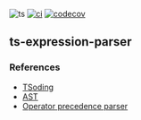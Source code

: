 ![ts](https://badgen.net/badge/Built%20With/TypeScript/blue)
[![ci](https://github.com/2bfe26/ts-expression-parser/actions/workflows/ci.yaml/badge.svg?branch=master)](https://github.com/2bfe26/ts-expression-parser/actions/workflows/ci.yaml)
[![codecov](https://codecov.io/gh/2bfe26/ts-expression-parser/branch/master/graph/badge.svg?token=GG4WPCVPGZ)](https://codecov.io/gh/2bfe26/ts-expression-parser)

## ts-expression-parser

### References

- [TSoding](https://www.youtube.com/watch?v=Yjgh7bfh2FU)
- [AST](https://en.wikipedia.org/wiki/Abstract_syntax_tree)
- [Operator precedence parser](https://en.wikipedia.org/wiki/Operator-precedence_parser)
